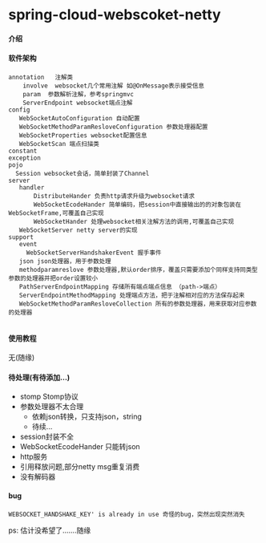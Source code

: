 # spring-cloud-webscoket-netty

#### 介绍

#### 软件架构

```text
annotation   注解类
    involve  websocket几个常用注解 如@OnMessage表示接受信息
    param  参数解析注解，参考springmvc
    ServerEndpoint websocket端点注解
config
   WebSocketAutoConfiguration 自动配置
   WebSocketMethodParamResloveConfiguration 参数处理器配置
   WebSocketProperties websocket配置信息
   WebSocketScan 端点扫描类
constant
exception
pojo
  Session websocket会话，简单封装了Channel
server
   handler
       DistributeHander 负责http请求升级为websocket请求
       WebSocketEcodeHander 简单编码，把session中直接输出的的对象包装在WebSocketFrame,可覆盖自己实现
       WebSocketHander 处理websocket相关注解方法的调用,可覆盖自己实现
   WebSocketServer netty server的实现
support   
   event 
     WebSocketServerHandshakerEvent 握手事件
   json json处理器，用于参数处理
   methodparamreslove 参数处理器,默认order排序，覆盖只需要添加个同样支持同类型参数的处理器并把order设置较小
   PathServerEndpointMapping 存储所有端点端点信息 （path->端点）
   ServerEndpointMethodMapping 处理端点方法，把于注解相对应的方法保存起来
   WebSocketMethodParamResloveCollection 所有的参数处理器，用来获取对应参数的处理器
       
```

#### 使用教程

无(随缘)

#### 待处理(有待添加...)

- stomp Stomp协议
- 参数处理器不太合理
  - 依赖json转换，只支持json，string
  - 待续...
- session封装不全
- WebSocketEcodeHander 只能转json
- http服务
- 引用释放问题,部分netty msg重复消费
- 没有解码器

#### bug

```text
WEBSOCKET_HANDSHAKE_KEY' is already in use 奇怪的bug，突然出现突然消失

```

ps: 估计没希望了.......随缘
